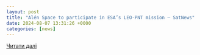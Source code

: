 ```yaml
---
layout: post
title: "Alén Space to participate in ESA’s LEO-PNT mission – SatNews"
date: 2024-08-07 13:31:26 +0000
categories: [news]
---
```


[Читати далі](https://news.satnews.com/2024/08/06/alen-space-to-participate-in-esas-leo-pnt-mission/)
